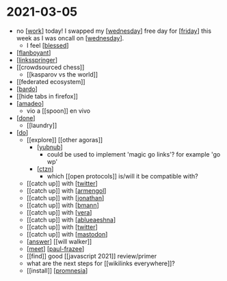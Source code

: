 # 2021-03-05

- no [[work]] today! I swapped my [[wednesday]] free day for [[friday]] this week as I was oncall on [[wednesday]].
  - I feel [[blessed]]
- [[flanboyant]]
- [[linksspringer]]
- [[crowdsourced chess]]
  - [[kasparov vs the world]]
- [[federated ecosystem]]
- [[bardo]]
- [[hide tabs in firefox]]
- [[amadeo]]
  - vio a [[spoon]] en vivo
- [[done]]
  - [[laundry]]
- [[do]]
  - [[explore]] [[other agoras]]
    - [[yubnub]] 
      - could be used to implement 'magic go links'? for example 'go wp'
    - [[ctzn]] 
      - which [[open protocols]] is/will it be compatible with?
  - [[catch up]] with [[twitter]]
  - [[catch up]] with [[armengol]]
  - [[catch up]] with [[jonathan]]
  - [[catch up]] with [[bmann]]
  - [[catch up]] with [[vera]]
  - [[catch up]] with [[ablueaeshna]]
  - [[catch up]] with [[twitter]]
  - [[catch up]] with [[mastodon]]
  - [[answer]] [[will walker]]
  - [[meet]] [[paul-frazee]]
  - [[find]] good [[javascript 2021]] review/primer
  - what are the next steps for [[wikilinks everywhere]]?
  - [[install]] [[promnesia]]

[//begin]: # "Autogenerated link references for markdown compatibility"
[work]: ../work "Work"
[wednesday]: ../wednesday "Wednesday"
[friday]: ../friday "Friday"
[blessed]: ../blessed "Blessed"
[flanboyant]: ../flanboyant "Flanboyant"
[linksspringer]: ../linksspringer "Linksspringer"
[bardo]: ../bardo "Bardo"
[amadeo]: ../amadeo "Amadeo"
[done]: ../done "DONE"
[do]: ../do "Do"
[yubnub]: ../yubnub "Yubnub"
[ctzn]: ../ctzn "Ctzn"
[twitter]: ../twitter "Twitter"
[armengol]: ../armengol "Armengol"
[jonathan]: ../jonathan "Jonathan"
[bmann]: ../bmann "Bmann"
[vera]: ../vera "Vera"
[ablueaeshna]: ../ablueaeshna "Ablueaeshna"
[mastodon]: ../mastodon "Mastodon"
[answer]: ../answer "Answer"
[meet]: ../meet "Meet"
[paul-frazee]: ../paul-frazee "Paul Frazee"
[promnesia]: ../promnesia "Promnesia"
[//end]: # "Autogenerated link references"
